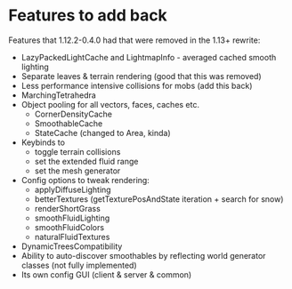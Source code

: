 # Features to add back
Features that 1.12.2-0.4.0 had that were removed in the 1.13+ rewrite:
- LazyPackedLightCache and LightmapInfo - averaged cached smooth lighting
- Separate leaves & terrain rendering (good that this was removed)
- Less performance intensive collisions for mobs (add this back)
- MarchingTetrahedra
- Object pooling for all vectors, faces, caches etc.
	- CornerDensityCache
	- SmoothableCache
	- StateCache (changed to Area, kinda)
- Keybinds to
	- toggle terrain collisions
	- set the extended fluid range
	- set the mesh generator
- Config options to tweak rendering:
	- applyDiffuseLighting
	- betterTextures (getTexturePosAndState iteration + search for snow)
	- renderShortGrass
	- smoothFluidLighting
	- smoothFluidColors
	- naturalFluidTextures
- DynamicTreesCompatibility
- Ability to auto-discover smoothables by reflecting world generator classes (not fully implemented)
- Its own config GUI (client & server & common)

